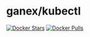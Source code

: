 # ganex/kubectl

[![Docker Stars](https://img.shields.io/docker/stars/ganex/kubectl.svg)](https://hub.docker.com/r/ganex/kubectl/)
[![Docker Pulls](https://img.shields.io/docker/pulls/ganex/kubectl.svg)](https://hub.docker.com/r/ganex/kubectl/)
